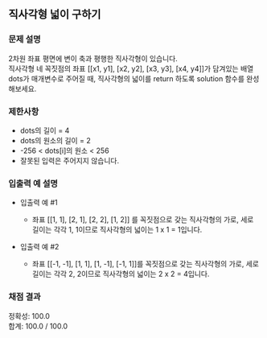 ## 직사각형 넓이 구하기

### 문제 설명

2차원 좌표 평면에 변이 축과 평행한 직사각형이 있습니다. <br>
직사각형 네 꼭짓점의 좌표 [[x1, y1], [x2, y2], [x3, y3], [x4, y4]]가 담겨있는 배열 dots가 매개변수로 주어질 때, 직사각형의 넓이를 return 하도록 solution 함수를 완성해보세요.

### 제한사항

* dots의 길이 = 4
* dots의 원소의 길이 = 2
* -256 < dots[i]의 원소 < 256
* 잘못된 입력은 주어지지 않습니다.

### 입출력 예 설명

* 입출력 예 #1

  - 좌표 [[1, 1], [2, 1], [2, 2], [1, 2]] 를 꼭짓점으로 갖는 직사각형의 가로, 세로 길이는 각각 1, 1이므로 직사각형의 넓이는 1 x 1 = 1입니다.

* 입출력 예 #2

  - 좌표 [[-1, -1], [1, 1], [1, -1], [-1, 1]]를 꼭짓점으로 갖는 직사각형의 가로, 세로 길이는 각각 2, 2이므로 직사각형의 넓이는 2 x 2 = 4입니다.

### 채점 결과

정확성: 100.0<br>
합계: 100.0 / 100.0
